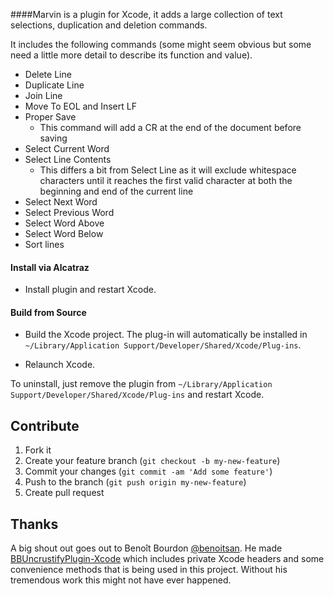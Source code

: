 ####Marvin is a plugin for Xcode, it adds a large collection of text selections, duplication and deletion commands.

It includes the following commands (some might seem obvious but some need a little more detail to describe its function and value).

- Delete Line
- Duplicate Line
- Join Line
- Move To EOL and Insert LF
- Proper Save
  - This command will add a CR at the end of the document before saving
- Select Current Word
- Select Line Contents
  - This differs a bit from Select Line as it will exclude whitespace characters until it reaches the first valid character at both the beginning and end of the current line
- Select Next Word
- Select Previous Word
- Select Word Above
- Select Word Below
- Sort lines

#### Install via Alcatraz

* Install plugin and restart Xcode.

#### Build from Source

* Build the Xcode project. The plug-in will automatically be installed in `~/Library/Application Support/Developer/Shared/Xcode/Plug-ins`.

* Relaunch Xcode.

To uninstall, just remove the plugin from `~/Library/Application Support/Developer/Shared/Xcode/Plug-ins` and restart Xcode.

## Contribute

1. Fork it
2. Create your feature branch (`git checkout -b my-new-feature`)
3. Commit your changes (`git commit -am 'Add some feature'`)
4. Push to the branch (`git push origin my-new-feature`)
5. Create pull request

## Thanks

A big shout out goes out to Benoît Bourdon [@benoitsan](https://github.com/benoitsan).
He made [BBUncrustifyPlugin-Xcode](https://github.com/benoitsan/BBUncrustifyPlugin-Xcode) which includes private Xcode headers and some convenience methods that is being used in this project.
Without his tremendous work this might not have ever happened.
